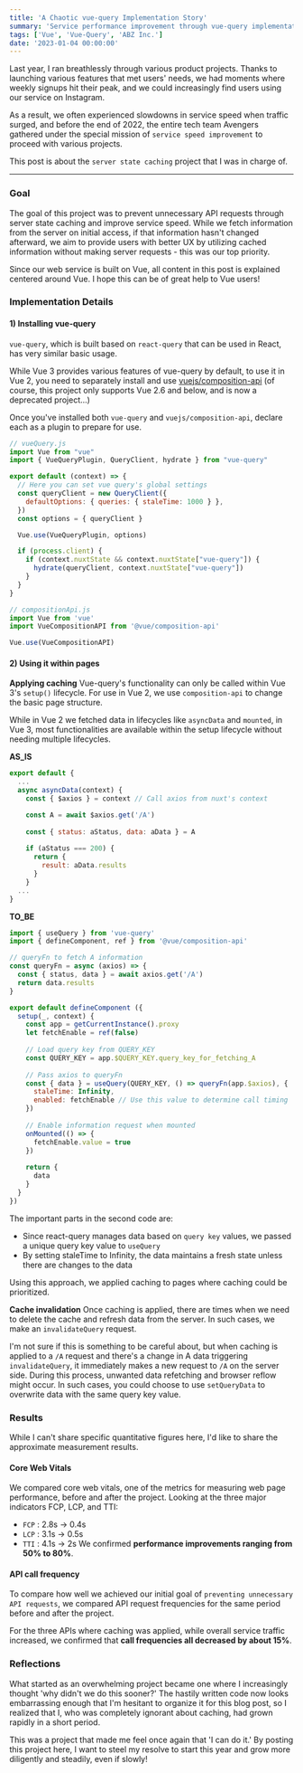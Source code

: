 ```yaml
---
title: 'A Chaotic vue-query Implementation Story'
summary: 'Service performance improvement through vue-query implementation! (feat. react-query)'
tags: ['Vue', 'Vue-Query', 'ABZ Inc.']
date: '2023-01-04 00:00:00'
---
```


Last year, I ran breathlessly through various product projects. Thanks to launching various features that met users' needs, we had moments where weekly signups hit their peak, and we could increasingly find users using our service on Instagram.

As a result, we often experienced slowdowns in service speed when traffic surged, and before the end of 2022, the entire tech team Avengers gathered under the special mission of `service speed improvement` to proceed with various projects.

This post is about the `server state caching` project that I was in charge of.

---

### Goal
The goal of this project was to prevent unnecessary API requests through server state caching and improve service speed. While we fetch information from the server on initial access, if that information hasn't changed afterward, we aim to provide users with better UX by utilizing cached information without making server requests - this was our top priority.

Since our web service is built on Vue, all content in this post is explained centered around Vue. I hope this can be of great help to Vue users!

### Implementation Details
#### 1) Installing vue-query
`vue-query`, which is built based on `react-query` that can be used in React, has very similar basic usage.

While Vue 3 provides various features of vue-query by default, to use it in Vue 2, you need to separately install and use [vuejs/composition-api](https://github.com/vuejs/composition-api) (of course, this project only supports Vue 2.6 and below, and is now a deprecated project...)

Once you've installed both `vue-query` and `vuejs/composition-api`, declare each as a plugin to prepare for use.

```javascript
// vueQuery.js
import Vue from "vue"
import { VueQueryPlugin, QueryClient, hydrate } from "vue-query"

export default (context) => {
  // Here you can set vue query's global settings
  const queryClient = new QueryClient({
    defaultOptions: { queries: { staleTime: 1000 } },
  })
  const options = { queryClient }

  Vue.use(VueQueryPlugin, options)

  if (process.client) {
    if (context.nuxtState && context.nuxtState["vue-query"]) {
      hydrate(queryClient, context.nuxtState["vue-query"])
    }
  }
}
```
```javascript
// compositionApi.js
import Vue from 'vue'
import VueCompositionAPI from '@vue/composition-api'

Vue.use(VueCompositionAPI)
```

#### 2) Using it within pages
**Applying caching**
Vue-query's functionality can only be called within Vue 3's `setup()` lifecycle. For use in Vue 2, we use `composition-api` to change the basic page structure.

While in Vue 2 we fetched data in lifecycles like `asyncData` and `mounted`, in Vue 3, most functionalities are available within the setup lifecycle without needing multiple lifecycles.

**AS_IS**
```javascript
export default {
  ...
  async asyncData(context) {
    const { $axios } = context // Call axios from nuxt's context

	const A = await $axios.get('/A')
    
    const { status: aStatus, data: aData } = A
    
    if (aStatus === 200) {
      return {
        result: aData.results
      }
    }
  ...
}
```

**TO_BE**
```javascript
import { useQuery } from 'vue-query'
import { defineComponent, ref } from '@vue/composition-api'

// queryFn to fetch A information
const queryFn = async (axios) => {
  const { status, data } = await axios.get('/A')
  return data.results
}

export default defineComponent ({
  setup(_, context) {
    const app = getCurrentInstance().proxy
    let fetchEnable = ref(false)
    
    // Load query key from QUERY_KEY
    const QUERY_KEY = app.$QUERY_KEY.query_key_for_fetching_A
    
    // Pass axios to queryFn
    const { data } = useQuery(QUERY_KEY, () => queryFn(app.$axios), {
      staleTime: Infinity,
      enabled: fetchEnable // Use this value to determine call timing
    })
    
    // Enable information request when mounted
    onMounted(() => {
      fetchEnable.value = true
    })
    
    return {
      data
    }
  }
})
```
The important parts in the second code are:
- Since react-query manages data based on `query key` values, we passed a unique query key value to `useQuery`
- By setting staleTime to Infinity, the data maintains a fresh state unless there are changes to the data

Using this approach, we applied caching to pages where caching could be prioritized.

**Cache invalidation**
Once caching is applied, there are times when we need to delete the cache and refresh data from the server. In such cases, we make an `invalidateQuery` request.

I'm not sure if this is something to be careful about, but when caching is applied to a `/A` request and there's a change in A data triggering `invalidateQuery`, it immediately makes a new request to `/A` on the server side. During this process, unwanted data refetching and browser reflow might occur. In such cases, you could choose to use `setQueryData` to overwrite data with the same query key value.

### Results
While I can't share specific quantitative figures here, I'd like to share the approximate measurement results.

#### Core Web Vitals
We compared core web vitals, one of the metrics for measuring web page performance, before and after the project.
Looking at the three major indicators FCP, LCP, and TTI:
- `FCP` : 2.8s -> 0.4s
- `LCP` : 3.1s -> 0.5s
- `TTI` : 4.1s -> 2s
We confirmed **performance improvements ranging from 50% to 80%**.

#### API call frequency
To compare how well we achieved our initial goal of `preventing unnecessary API requests`, we compared API request frequencies for the same period before and after the project.

For the three APIs where caching was applied, while overall service traffic increased, we confirmed that **call frequencies all decreased by about 15%**.

### Reflections
What started as an overwhelming project became one where I increasingly thought 'why didn't we do this sooner?' The hastily written code now looks embarrassing enough that I'm hesitant to organize it for this blog post, so I realized that I, who was completely ignorant about caching, had grown rapidly in a short period.

This was a project that made me feel once again that 'I can do it.' By posting this project here, I want to steel my resolve to start this year and grow more diligently and steadily, even if slowly!
